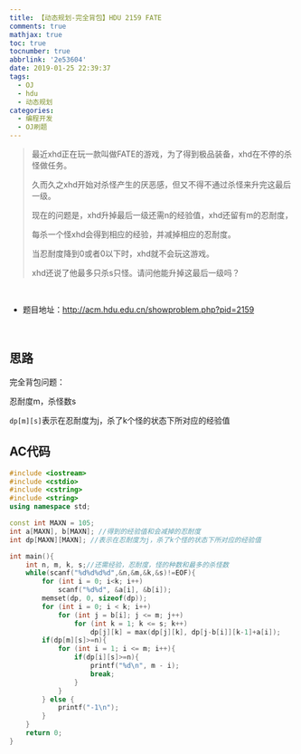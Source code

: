 ```yaml
---
title: 【动态规划-完全背包】HDU 2159 FATE
comments: true
mathjax: true
toc: true
tocnumber: true
abbrlink: '2e53604'
date: 2019-01-25 22:39:37
tags:
  - OJ
  - hdu
  - 动态规划
categories: 
  - 编程开发
  - OJ刷题
---
```


> 最近xhd正在玩一款叫做FATE的游戏，为了得到极品装备，xhd在不停的杀怪做任务。
>
> 久而久之xhd开始对杀怪产生的厌恶感，但又不得不通过杀怪来升完这最后一级。
>
> 现在的问题是，xhd升掉最后一级还需n的经验值，xhd还留有m的忍耐度，
>
> 每杀一个怪xhd会得到相应的经验，并减掉相应的忍耐度。
>
> 当忍耐度降到0或者0以下时，xhd就不会玩这游戏。
>
> xhd还说了他最多只杀s只怪。请问他能升掉这最后一级吗？

<!-- more -->

​         

- 题目地址：http://acm.hdu.edu.cn/showproblem.php?pid=2159

​         

## 思路

完全背包问题：

忍耐度m，杀怪数s

`dp[m][s]`表示在忍耐度为j，杀了k个怪的状态下所对应的经验值



## AC代码

```c++
#include <iostream>
#include <cstdio>
#include <cstring>
#include <string>
using namespace std;

const int MAXN = 105;
int a[MAXN], b[MAXN]; //得到的经验值和会减掉的忍耐度
int dp[MAXN][MAXN]; //表示在忍耐度为j，杀了k个怪的状态下所对应的经验值

int main(){
    int n, m, k, s;//还需经验，忍耐度，怪的种数和最多的杀怪数
    while(scanf("%d%d%d%d",&n,&m,&k,&s)!=EOF){
        for (int i = 0; i<k; i++)
            scanf("%d%d", &a[i], &b[i]);
        memset(dp, 0, sizeof(dp));
        for (int i = 0; i < k; i++)
            for (int j = b[i]; j <= m; j++)
                for (int k = 1; k <= s; k++)
                    dp[j][k] = max(dp[j][k], dp[j-b[i]][k-1]+a[i]);
        if(dp[m][s]>=n){
            for (int i = 1; i <= m; i++){
                if(dp[i][s]>=n){
                    printf("%d\n", m - i);
                    break;
                }
            }
        } else {
            printf("-1\n");
        }
    }
    return 0;
}
```

